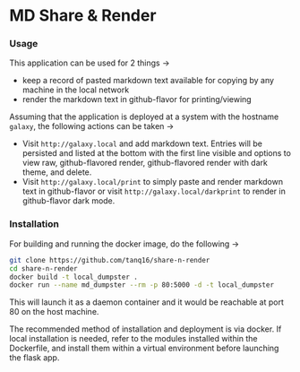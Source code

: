 # MD Share & Render

### Usage

This application can be used for 2 things &rarr;

- keep a record of pasted markdown text available for copying by any machine in the local network
- render the markdown text in github-flavor for printing/viewing

Assuming that the application is deployed at a system with the hostname `galaxy`, the following actions can be taken &rarr;

- Visit `http://galaxy.local` and add markdown text. Entries will be persisted and listed at the bottom with the first line visible and options to view raw, github-flavored render, github-flavored render with dark theme, and delete.
- Visit `http://galaxy.local/print` to simply paste and render markdown text in github-flavor or visit `http://galaxy.local/darkprint` to render in github-flavor dark mode. 

### Installation

For building and running the docker image, do the following &rarr;

```bash
git clone https://github.com/tanq16/share-n-render
cd share-n-render
docker build -t local_dumpster .
docker run --name md_dumpster --rm -p 80:5000 -d -t local_dumpster
```

This will launch it as a daemon container and it would be reachable at port 80 on the host machine.

The recommended method of installation and deployment is via docker. If local installation is needed, refer to the modules installed within the Dockerfile, and install them within a virtual environment before launching the flask app.
